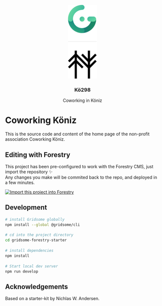 <p align="center">
  <img src="static/gridsome-forestry.png" height="240">
  <h3 align="center">Kö298</h3>
  <p align="center">Coworking in Köniz<p>
</p>

# Coworking Köniz

This is the source code and content of the home page of the non-profit association Coworking Köniz.

## Editing with Forestry

This project has been pre-configured to work with the Forestry CMS, just import the repository ✨  
Any changes you make will be commited back to the repo, and deployed in a few minutes.

<p>
  <a href="https://app.forestry.io/quick-start?repo=itsnwa/gridsome-forestry-starter&amp;provider=github&amp;engine=vuepress" rel="nofollow"><img src="https://camo.githubusercontent.com/2455e97e4e989374a355fb0bea7ad364f2561c92/68747470733a2f2f6173736574732e666f7265737472792e696f2f696d706f72742d746f2d666f7265737472794b2e737667" alt="Import this project into Forestry" data-canonical-src="https://assets.forestry.io/import-to-forestryK.svg" style="max-width:100%;"></a>
</p>


## Development

```bash
# install Gridsome globally
npm install --global @gridsome/cli

# cd into the project directory
cd gridsome-forestry-starter

# install dependencies
npm install

# Start local dev server
npm run develop
```


## Acknowledgements

Based on a starter-kit by Nichlas W. Andersen.
